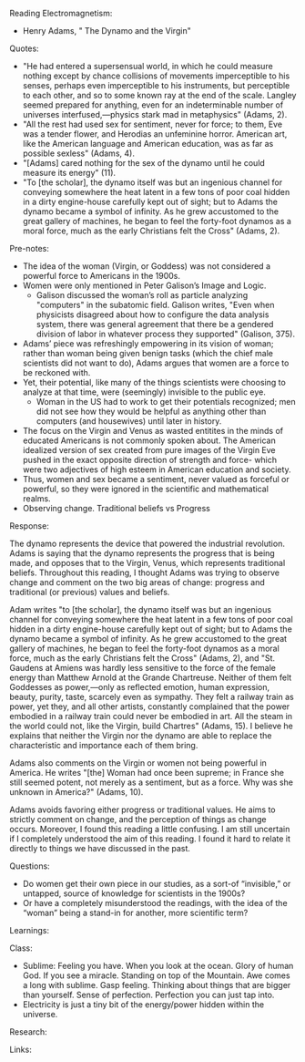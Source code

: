 Reading Electromagnetism:

- Henry Adams, " The Dynamo and the Virgin"

Quotes:

- "He had entered a supersensual world, in which he could measure nothing except by chance collisions of movements imperceptible to his senses, perhaps even imperceptible to his instruments, but perceptible to each other, and so to some known ray at the end of the scale. Langley seemed prepared for anything, even for an indeterminable number of universes interfused,—physics stark mad in metaphysics" (Adams, 2).
- "All the rest had used sex for sentiment, never for force; to them, Eve was a tender flower, and Herodias an unfeminine horror. American art, like the American language and American education, was as far as possible sexless" (Adams, 4).
- "[Adams] cared nothing for the sex of the dynamo until he could measure its energy" (11).
- "To [the scholar], the dynamo itself was but an ingenious channel for conveying somewhere the heat latent in a few tons of poor coal hidden in a dirty engine-house carefully kept out of sight; but to Adams the dynamo became a symbol of infinity. As he grew accustomed to the great gallery of machines, he began to feel the forty-foot dynamos as a moral force, much as the early Christians felt the Cross" (Adams, 2).

Pre-notes:

- The idea of the woman (Virgin, or Goddess) was not considered a powerful force to Americans in the 1900s.
- Women were only mentioned in Peter Galison’s Image and Logic. 
    - Galison discussed the woman’s roll as particle analyzing "computers" in the subatomic field. Galison writes, "Even when physicists disagreed about how to configure the data analysis system, there was general agreement that there be a gendered division of labor in whatever process they supported" (Galison, 375).
- Adams’ piece was refreshingly empowering in its vision of woman; rather than woman being given benign tasks (which the chief male scientists did not want to do), Adams argues that women are a force to be reckoned with.
- Yet, their potential, like many of the things scientists were choosing to analyze at that time, were (seemingly) invisible to the public eye.
    - Woman in the US had to work to get their potentials recognized; men did not see how they would be helpful as anything other than computers (and housewives) until later in history.
- The focus on the Virgin and Venus as wasted entitites in the minds of educated Americans is not commonly spoken about. The American idealized version of sex created from pure images of the Virgin Eve pushed in the exact opposite direction of strength and force- which were two adjectives of high esteem in American education and society.
- Thus, women and sex became a sentiment, never valued as forceful or powerful, so they were ignored in the scientific and mathematical realms.
- Observing change. Traditional beliefs vs Progress

Response:

The dynamo represents the device that powered the industrial revolution. Adams is saying that the dynamo represents the progress that is being made, and opposes that to the Virgin, Venus, which represents traditional beliefs. Throughout this reading, I thought Adams was trying to observe change and comment on the two big areas of change: progress and traditional (or previous) values and beliefs.

Adam writes "to [the scholar], the dynamo itself was but an ingenious channel for conveying somewhere the heat latent in a few tons of poor coal hidden in a dirty engine-house carefully kept out of sight; but to Adams the dynamo became a symbol of infinity. As he grew accustomed to the great gallery of machines, he began to feel the forty-foot dynamos as a moral force, much as the early Christians felt the Cross" (Adams, 2), and "St. Gaudens at Amiens was hardly less sensitive to the force of the female energy than Matthew Arnold at the Grande Chartreuse. Neither of them felt Goddesses as power,—only as reflected emotion, human expression, beauty, purity, taste, scarcely even as sympathy. They felt a railway train as power, yet they, and all other artists, constantly complained that the power embodied in a railway train could never be embodied in art. All the steam in the world could not, like the Virgin, build Chartres" (Adams, 15). I believe he explains that neither the Virgin nor the dynamo are able to replace the characteristic and importance each of them bring.

Adams also comments on the Virgin or women not being powerful in America. He writes "[the] Woman had once been supreme; in France she still seemed potent, not merely as a sentiment, but as a force. Why was she unknown in America?" (Adams, 10). 

Adams avoids favoring either progress or traditional values. He aims to strictly comment on change, and the perception of things as change occurs. Moreover, I found this reading a little confusing. I am still uncertain if I completely understood the aim of this reading. I found it hard to relate it directly to things we have discussed in the past.

Questions:

- Do women get their own piece in our studies, as a sort-of “invisible,” or untapped, source of knowledge for scientists in the 1900s?
- Or have a completely misunderstood the readings, with the idea of the “woman” being a stand-in for another, more scientific term?

Learnings:

Class:

- Sublime: Feeling you have. When you look at the ocean. Glory of human God. If you see a miracle. Standing on top of the Mountain. Awe comes a long with sublime. Gasp feeling. Thinking about things that are bigger than yourself. Sense of perfection. Perfection you can just tap into.
- Electricity is just a tiny bit of the energy/power hidden within the universe.

Research:

Links:
